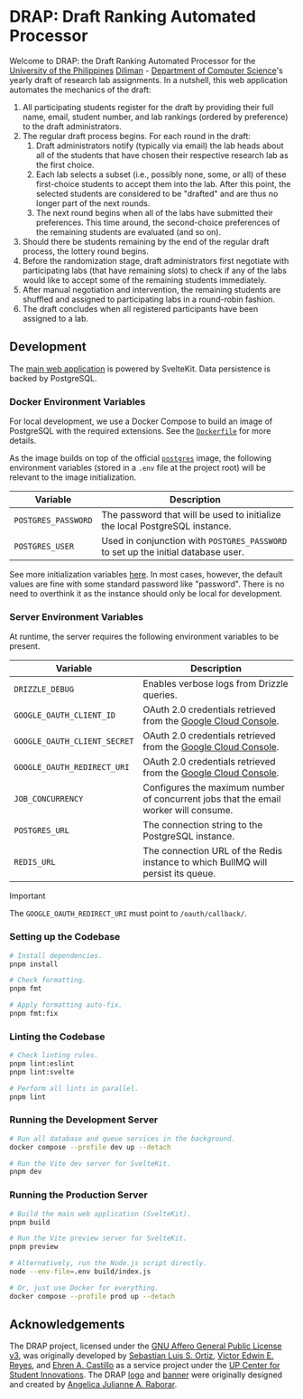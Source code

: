 # DRAP: Draft Ranking Automated Processor

Welcome to DRAP: the Draft Ranking Automated Processor for the [University of the Philippines] [Diliman] - [Department of Computer Science]'s yearly draft of research lab assignments. In a nutshell, this web application automates the mechanics of the draft:

[University of the Philippines]: https://up.edu.ph/
[Diliman]: https://upd.edu.ph/
[Department of Computer Science]: https://dcs.upd.edu.ph/

1. All participating students register for the draft by providing their full name, email, student number, and lab rankings (ordered by preference) to the draft administrators.
1. The regular draft process begins. For each round in the draft:
   1. Draft administrators notify (typically via email) the lab heads about all of the students that have chosen their respective research lab as the first choice.
   1. Each lab selects a subset (i.e., possibly none, some, or all) of these first-choice students to accept them into the lab. After this point, the selected students are considered to be "drafted" and are thus no longer part of the next rounds.
   1. The next round begins when all of the labs have submitted their preferences. This time around, the second-choice preferences of the remaining students are evaluated (and so on).
1. Should there be students remaining by the end of the regular draft process, the lottery round begins.
1. Before the randomization stage, draft administrators first negotiate with participating labs (that have remaining slots) to check if any of the labs would like to accept some of the remaining students immediately.
1. After manual negotiation and intervention, the remaining students are shuffled and assigned to participating labs in a round-robin fashion.
1. The draft concludes when all registered participants have been assigned to a lab.

## Development

The [main web application](./src) is powered by SvelteKit. Data persistence is backed by PostgreSQL.

### Docker Environment Variables

For local development, we use a Docker Compose to build an image of PostgreSQL with the required extensions. See the [`Dockerfile`](./docker/postgres/Dockerfile) for more details.

As the image builds on top of the official [`postgres`][docker-postgres] image, the following environment variables (stored in a `.env` file at the project root) will be relevant to the image initialization.

[docker-postgres]: https://hub.docker.com/_/postgres

| **Variable**        | **Description**                                                                   |
| ------------------- | --------------------------------------------------------------------------------- |
| `POSTGRES_PASSWORD` | The password that will be used to initialize the local PostgreSQL instance.       |
| `POSTGRES_USER`     | Used in conjunction with `POSTGRES_PASSWORD` to set up the initial database user. |

See more initialization variables [here][docker-postgres]. In most cases, however, the default values are fine with some standard password like "password". There is no need to overthink it as the instance should only be local for development.

### Server Environment Variables

At runtime, the server requires the following environment variables to be present.

| **Variable**                 | **Description**                                                                      |
| ---------------------------- | ------------------------------------------------------------------------------------ |
| `DRIZZLE_DEBUG`              | Enables verbose logs from Drizzle queries.                                           |
| `GOOGLE_OAUTH_CLIENT_ID`     | OAuth 2.0 credentials retrieved from the [Google Cloud Console].                     |
| `GOOGLE_OAUTH_CLIENT_SECRET` | OAuth 2.0 credentials retrieved from the [Google Cloud Console].                     |
| `GOOGLE_OAUTH_REDIRECT_URI`  | OAuth 2.0 credentials retrieved from the [Google Cloud Console].                     |
| `JOB_CONCURRENCY`            | Configures the maximum number of concurrent jobs that the email worker will consume. |
| `POSTGRES_URL`               | The connection string to the PostgreSQL instance.                                    |
| `REDIS_URL`                  | The connection URL of the Redis instance to which BullMQ will persist its queue.     |

[Google Cloud Console]: https://console.cloud.google.com/

> [!IMPORTANT]
> The `GOOGLE_OAUTH_REDIRECT_URI` must point to `/oauth/callback/`.

### Setting up the Codebase

```bash
# Install dependencies.
pnpm install

# Check formatting.
pnpm fmt

# Apply formatting auto-fix.
pnpm fmt:fix
```

### Linting the Codebase

```bash
# Check linting rules.
pnpm lint:eslint
pnpm lint:svelte

# Perform all lints in parallel.
pnpm lint
```

### Running the Development Server

```bash
# Run all database and queue services in the background.
docker compose --profile dev up --detach

# Run the Vite dev server for SvelteKit.
pnpm dev
```

### Running the Production Server

```bash
# Build the main web application (SvelteKit).
pnpm build

# Run the Vite preview server for SvelteKit.
pnpm preview

# Alternatively, run the Node.js script directly.
node --env-file=.env build/index.js
```

```bash
# Or, just use Docker for everything.
docker compose --profile prod up --detach
```

## Acknowledgements

The DRAP project, licensed under the [GNU Affero General Public License v3], was originally developed by [Sebastian Luis S. Ortiz][BastiDood], [Victor Edwin E. Reyes][VeeIsForVanana], and [Ehren A. Castillo][ehrelevant] as a service project under the [UP Center for Student Innovations]. The DRAP [logo](./static/favicon.ico) and [banner](./src/lib/banner.png) were originally designed and created by [Angelica Julianne A. Raborar][Anjellyrika].

[BastiDood]: https://github.com/BastiDood
[VeeIsForVanana]: https://github.com/VeeIsForVictor
[ehrelevant]: https://github.com/ehrelevant
[Anjellyrika]: https://github.com/Anjellyrika
[UP Center for Student Innovations]: https://up-csi.org/
[GNU Affero General Public License v3]: ./LICENSE
